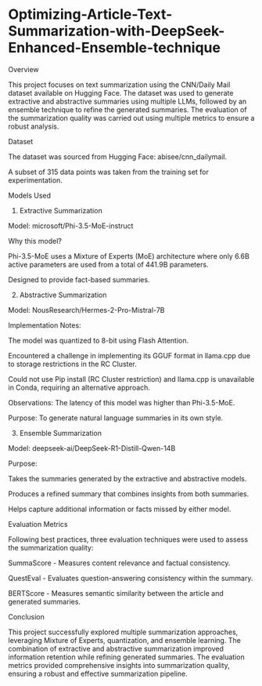 # Optimizing-Article-Text-Summarization-with-DeepSeek-Enhanced-Ensemble-technique

Overview

This project focuses on text summarization using the CNN/Daily Mail dataset available on Hugging Face. The dataset was used to generate extractive and abstractive summaries using multiple LLMs, followed by an ensemble technique to refine the generated summaries. The evaluation of the summarization quality was carried out using multiple metrics to ensure a robust analysis.

Dataset

The dataset was sourced from Hugging Face: abisee/cnn_dailymail.

A subset of 315 data points was taken from the training set for experimentation.

Models Used

1. Extractive Summarization

Model: microsoft/Phi-3.5-MoE-instruct

Why this model?

Phi-3.5-MoE uses a Mixture of Experts (MoE) architecture where only 6.6B active parameters are used from a total of 441.9B parameters.

Designed to provide fact-based summaries.

2. Abstractive Summarization

Model: NousResearch/Hermes-2-Pro-Mistral-7B

Implementation Notes:

The model was quantized to 8-bit using Flash Attention.

Encountered a challenge in implementing its GGUF format in llama.cpp due to storage restrictions in the RC Cluster.

Could not use Pip install (RC Cluster restriction) and llama.cpp is unavailable in Conda, requiring an alternative approach.

Observations: The latency of this model was higher than Phi-3.5-MoE.

Purpose: To generate natural language summaries in its own style.

3. Ensemble Summarization

Model: deepseek-ai/DeepSeek-R1-Distill-Qwen-14B

Purpose:

Takes the summaries generated by the extractive and abstractive models.

Produces a refined summary that combines insights from both summaries.

Helps capture additional information or facts missed by either model.

Evaluation Metrics

Following best practices, three evaluation techniques were used to assess the summarization quality:

SummaScore - Measures content relevance and factual consistency.

QuestEval - Evaluates question-answering consistency within the summary.

BERTScore - Measures semantic similarity between the article and generated summaries.

Conclusion

This project successfully explored multiple summarization approaches, leveraging Mixture of Experts, quantization, and ensemble learning. The combination of extractive and abstractive summarization improved information retention while refining generated summaries. The evaluation metrics provided comprehensive insights into summarization quality, ensuring a robust and effective summarization pipeline.
